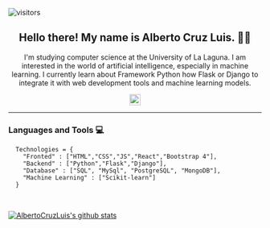 ![visitors](https://visitor-badge.glitch.me/badge?page_id=AlbertoCruzLuis.AlbertoCruzLuis)
 
<h2 align="center">Hello there! My name is Alberto Cruz Luis. 👋😉</h2>
<p align="center">I'm studying computer science at the University of La Laguna.
I am interested in the world of artificial intelligence, especially in machine learning.
I currently learn about Framework Python how Flask or Django to integrate it with web development tools and machine learning models.</p>

<div align="center">
  <a href="https://www.linkedin.com/in/alberto-cruz-luis-53abb7194/">
    <img alt="Linkedin" width="22px" src="https://cdn.jsdelivr.net/npm/simple-icons@v3/icons/linkedin.svg" />
  </a>
</div>

<hr/>

### Languages and Tools :computer:
```python3
  Technologies = {
    "Fronted" : ["HTML","CSS","JS","React","Bootstrap 4"],
    "Backend" : ["Python","Flask","Django"],
    "Database" : ["SQL", "MySql", "PostgreSQL", "MongoDB"],
    "Machine Learning" : ["Scikit-learn"]
  }
```
<br/>

[![AlbertoCruzLuis's github stats](https://github-readme-stats.vercel.app/api?username=AlbertoCruzLuis&theme=tokyonight&show_icons=true)](https://github.com/AlbertoCruzLuis/github-readme-stats)
